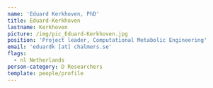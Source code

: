 ```yaml
---
name: 'Eduard Kerkhoven, PhD'
title: Eduard-Kerkhoven
lastname: Kerkhoven
picture: /img/pic_Eduard-Kerkhoven.jpg
position: 'Project leader, Computational Metabolic Engineering'
email: 'eduardk [at] chalmers.se'
flags:
  - nl Netherlands
person-category: D Researchers
template: people/profile
---
```



